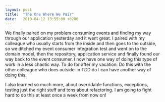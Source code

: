 ```yaml
---
layout: post
title:  "The One Where We Pair"
date:   2019-04-12 13:55:00 +0200
---
```


We finally paired on my problem consuming events and finding my way through our application yesterday and it went great. I paired with my colleague who usually starts from the inside and then goes to the outside, so we ditched my event consumer integration test and went on to the domain model, then the repository, application service and finally found our way back to the event consumer. I now have one way of doing this type of work in a less chaotic way. To do for after my vacation: Do this with the other colleague who does outside-in TDD do I can have another way of doing this.

I also learned so much more, about overridable functions, exceptions, testing just the right stuff and tons about refactoring. I am going to fight hard to do this at least once a week from now on!
